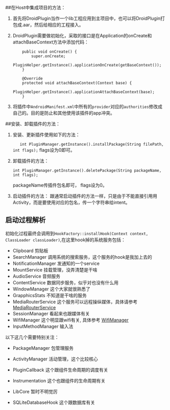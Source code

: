 ##在Host中集成项目的方法：

1. 首先将DroidPlugin当作一个lib工程应用到主项目中，也可以将DroidPlugin打包成.aar，然后给相应的工程接入。

2. DroidPlugin需要做初始化，采取的接口是在Application的onCreate和attachBaseContext方法中添加代码：
	```	@Override
		public void onCreate() {
			super.onCreate;
			PluginHelper.getInstance().applicationOnCreate(getBaseContext());
		}

		@Override
		protected void attachBaseContext(Context base) {
			PluginHelper.getInstance().applicationAttachBaseContext(base);
		}
	```

3. 将插件中`AndroidManifest.xml`中所有的`provider`对应的`authorities`修改成自己的。目的是防止和其他使用该插件的app冲突。

##安装、卸载插件的方法：

1. 安装、更新插件使用如下的方法：

	`	
	int PluginManager.getInstance().installPackage(String filePath, int flags);
	`
	flags设为0即可。

2. 卸载插件的方法：

	`
	int PluginManager.getInstance().deletePackage(String packageName, int flags);
	`

	packageName传插件包名即可， flags设为0。

3. 启动插件的方法：
跟通常启动插件的方法一样，只是由于不能直接引用用Activity，而是要使用对应的包名，传一个字符串给intent。

## 启动过程解析

初始化过程最终会调用到`HookFactory::installHook(Context context, ClassLoader classLoader)`,在这里hook掉的系统服务包括：

- Clipboard 剪贴板
- SearchManager 调用系统的搜索服务，这个服务的hook是我加上去的
- NotificationManager 发通知的一个service
- MountService 挂载管理，没弄清楚是干啥
- AudioService 音频服务
- ContentService 数据同步服务，似乎对也没有什么用
- WindowManager 这个大家就很熟悉了
- GrapphicsStats 不知道是干啥的服务
- MediaRouterService 这个服务可以远程操纵媒体，具体请参考[MediaRouterService](http://developer.android.com/reference/android/media/MediaRouter.html)
- SessionManager 看起来也跟媒体有关
- WifiManager 这个明显跟wifi有关, 具体参考 [WifiManager](http://developer.android.com/reference/android/net/wifi/WifiManager.html)
- InputMethodManager 输入法

以下这几个需要特别关注：

- PackageManager 包管理服务
- ActivityManager 活动管理，这个比较核心
- PluginCallback 这个跟组件生命周期的调度有关
- Instrumentation 这个也跟组件的生命周期有关
- LibCore 暂时不明觉厉

- SQLiteDatabaseHook 这个跟数据库有关
